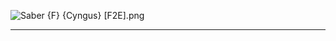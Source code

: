 ![Saber {F} {Cyngus} [F2E].png](https://raw.githubusercontent.com/Klokinator/FE-Repo/main/Portrait%20Repository/FE02,%2015%20Mugs%20(Gaiden,%20Echoes)/Alternate%20Classes%20and%20Genders/Saber%20(F)%20%7BCyngus%7D%20%5BF2E%5D.png "Saber {F} {Cyngus} [F2E].png")



----


